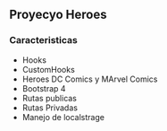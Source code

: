 ## Proyecyo Heroes

### Caracteristicas

- Hooks
- CustomHooks
- Heroes DC Comics y MArvel Comics
- Bootstrap 4
- Rutas publicas
- Rutas Privadas
- Manejo de localstrage